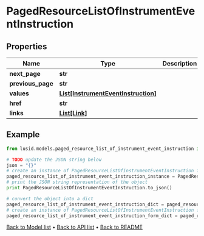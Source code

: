 # PagedResourceListOfInstrumentEventInstruction


## Properties
Name | Type | Description | Notes
------------ | ------------- | ------------- | -------------
**next_page** | **str** |  | [optional] 
**previous_page** | **str** |  | [optional] 
**values** | [**List[InstrumentEventInstruction]**](InstrumentEventInstruction.md) |  | 
**href** | **str** |  | [optional] 
**links** | [**List[Link]**](Link.md) |  | [optional] 

## Example

```python
from lusid.models.paged_resource_list_of_instrument_event_instruction import PagedResourceListOfInstrumentEventInstruction

# TODO update the JSON string below
json = "{}"
# create an instance of PagedResourceListOfInstrumentEventInstruction from a JSON string
paged_resource_list_of_instrument_event_instruction_instance = PagedResourceListOfInstrumentEventInstruction.from_json(json)
# print the JSON string representation of the object
print PagedResourceListOfInstrumentEventInstruction.to_json()

# convert the object into a dict
paged_resource_list_of_instrument_event_instruction_dict = paged_resource_list_of_instrument_event_instruction_instance.to_dict()
# create an instance of PagedResourceListOfInstrumentEventInstruction from a dict
paged_resource_list_of_instrument_event_instruction_form_dict = paged_resource_list_of_instrument_event_instruction.from_dict(paged_resource_list_of_instrument_event_instruction_dict)
```
[Back to Model list](../README.md#documentation-for-models) &#8226; [Back to API list](../README.md#documentation-for-api-endpoints) &#8226; [Back to README](../README.md)


